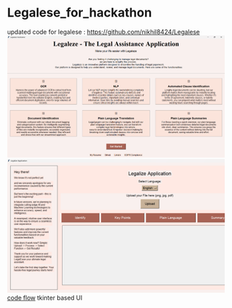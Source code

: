 # Legalese_for_hackathon
updated code for legalese : https://github.com/nikhil8424/Legalese
![Legaleze UI](https://github.com/nikhil8424/Legalese_for_hackathon/blob/main/Screenshot%202024-12-12%20230909.png)
![Legaleze UI](https://github.com/nikhil8424/Legalese_for_hackathon/blob/main/Screenshot%202024-12-12%20230829.png)
[code flow](https://github.com/nikhil8424/Legalese/blob/main/codetoflow.png)
tkinter based UI
